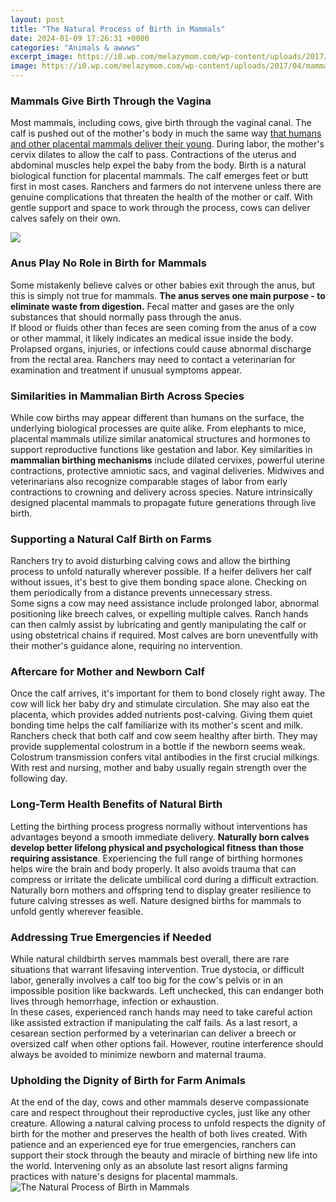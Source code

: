 ```yaml
---
layout: post
title: "The Natural Process of Birth in Mammals"
date: 2024-01-09 17:26:31 +0000
categories: "Animals & awwws"
excerpt_image: https://i0.wp.com/melazymom.com/wp-content/uploads/2017/04/mammals.jpg?fit=853%2C478&amp;ssl=1
image: https://i0.wp.com/melazymom.com/wp-content/uploads/2017/04/mammals.jpg?fit=853%2C478&amp;ssl=1
---
```


### Mammals Give Birth Through the Vagina
Most mammals, including cows, give birth through the vaginal canal. The calf is pushed out of the mother's body in much the same way [that humans and other placental mammals deliver their young](https://store.fi.io.vn/xmas-holiday-funny-santa-shetland-sheepdog-christmas-tree-2). During labor, the mother's cervix dilates to allow the calf to pass. Contractions of the uterus and abdominal muscles help expel the baby from the body. 
Birth is a natural biological function for placental mammals. The calf emerges feet or butt first in most cases. Ranchers and farmers do not intervene unless there are genuine complications that threaten the health of the mother or calf. With gentle support and space to work through the process, cows can deliver calves safely on their own.

![](https://i1.wp.com/visualizingbirth.org/wp-content/uploads/2020/07/Screen-Shot-2020-07-27-at-1.42.13-PM.png)
### Anus Play No Role in Birth for Mammals
Some mistakenly believe calves or other babies exit through the anus, but this is simply not true for mammals. **The anus serves one main purpose - to eliminate waste from digestion.** Fecal matter and gases are the only substances that should normally pass through the anus.  
If blood or fluids other than feces are seen coming from the anus of a cow or other mammal, it likely indicates an medical issue inside the body. Prolapsed organs, injuries, or infections could cause abnormal discharge from the rectal area. Ranchers may need to contact a veterinarian for examination and treatment if unusual symptoms appear.
### Similarities in Mammalian Birth Across Species
While cow births may appear different than humans on the surface, the underlying biological processes are quite alike. From elephants to mice, placental mammals utilize similar anatomical structures and hormones to support reproductive functions like gestation and labor.
Key similarities in **mammalian birthing mechanisms** include dilated cervixes, powerful uterine contractions, protective amniotic sacs, and vaginal deliveries. Midwives and veterinarians also recognize comparable stages of labor from early contractions to crowning and delivery across species. Nature intrinsically designed placental mammals to propagate future generations through live birth.
### Supporting a Natural Calf Birth on Farms 
Ranchers try to avoid disturbing calving cows and allow the birthing process to unfold naturally wherever possible. If a heifer delivers her calf without issues, it's best to give them bonding space alone. Checking on them periodically from a distance prevents unnecessary stress.  
Some signs a cow may need assistance include prolonged labor, abnormal positioning like breech calves, or expelling multiple calves. Ranch hands can then calmly assist by lubricating and gently manipulating the calf or using obstetrical chains if required. Most calves are born uneventfully with their mother's guidance alone, requiring no intervention.
### Aftercare for Mother and Newborn Calf
Once the calf arrives, it's important for them to bond closely right away. The cow will lick her baby dry and stimulate circulation. She may also eat the placenta, which provides added nutrients post-calving. Giving them quiet bonding time helps the calf familiarize with its mother's scent and milk.
Ranchers check that both calf and cow seem healthy after birth. They may provide supplemental colostrum in a bottle if the newborn seems weak. Colostrum transmission confers vital antibodies in the first crucial milkings. With rest and nursing, mother and baby usually regain strength over the following day.
### Long-Term Health Benefits of Natural Birth  
Letting the birthing process progress normally without interventions has advantages beyond a smooth immediate delivery. **Naturally born calves develop better lifelong physical and psychological fitness than those requiring assistance**.
Experiencing the full range of birthing hormones helps wire the brain and body properly. It also avoids trauma that can compress or irritate the delicate umbilical cord during a difficult extraction. Naturally born mothers and offspring tend to display greater resilience to future calving stresses as well. Nature designed births for mammals to unfold gently wherever feasible.
### Addressing True Emergencies if Needed
While natural childbirth serves mammals best overall, there are rare situations that warrant lifesaving intervention. True dystocia, or difficult labor, generally involves a calf too big for the cow's pelvis or in an impossible position like backwards. Left unchecked, this can endanger both lives through hemorrhage, infection or exhaustion.  
In these cases, experienced ranch hands may need to take careful action like assisted extraction if manipulating the calf fails. As a last resort, a cesarean section performed by a veterinarian can deliver a breech or oversized calf when other options fail. However, routine interference should always be avoided to minimize newborn and maternal trauma.
### Upholding the Dignity of Birth for Farm Animals
At the end of the day, cows and other mammals deserve compassionate care and respect throughout their reproductive cycles, just like any other creature. Allowing a natural calving process to unfold respects the dignity of birth for the mother and preserves the health of both lives created. 
With patience and an experienced eye for true emergencies, ranchers can support their stock through the beauty and miracle of birthing new life into the world. Intervening only as an absolute last resort aligns farming practices with nature's designs for placental mammals.
![The Natural Process of Birth in Mammals](https://i0.wp.com/melazymom.com/wp-content/uploads/2017/04/mammals.jpg?fit=853%2C478&amp;ssl=1)